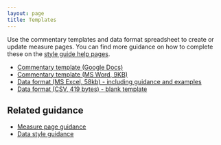 ```yaml
---
layout: page
title: Templates
---
```


Use the commentary templates and data format spreadsheet to create or update measure pages. You can find more guidance on how to complete these on the [style guide help pages](/).


<ul>
  <li><a data-on="click" data-event-category="Style Guide template link clicked" data-event-action="Commentary template (Google)" href="https://docs.google.com/document/d/1eATCytuWE7Owm0tW-OSThiT4TdZnbCPefABsf5f5oTI/copy">Commentary template (Google Docs)</a></li>
  <li><a data-on="click" data-event-category="Style Guide template link clicked" data-event-action="Commentary template (Word)" href="./downloads/Measure_template_-_updated_May_2018.docx">Commentary template (MS Word, 9KB)</a></li>
  <li><a data-on="click" data-event-category="Style Guide template link clicked" data-event-action="Data template (Excel)" href="./downloads/RDA_Data_format_template_v4.0.xlsx">Data format (MS Excel, 58kb)  - including guidance and examples</a></li>
  <li><a data-on="click" data-event-category="Style Guide template link clicked" data-event-action="Data template (CSV)" href="./downloads/Ethnicity_data_format_blank_template.csv">Data format (CSV, 419 bytes) - blank template</a></li>
</ul>


## Related guidance

* [Measure page guidance](./measure-page)
* [Data style guidance](./data-style-guide)
